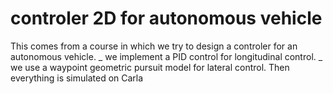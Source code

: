 # controler 2D for autonomous vehicle
This comes from a course in which we try to design a controler for an autonomous vehicle.
_ we implement a PID control for longitudinal control.
_ we use a waypoint geometric pursuit model for lateral control.
Then everything is simulated on Carla

